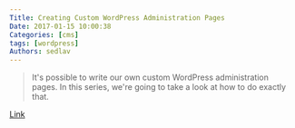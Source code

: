 ```yaml
---
Title: Creating Custom WordPress Administration Pages
Date: 2017-01-15 10:00:38
Categories: [cms]
tags: [wordpress]
Authors: sedlav
---
```


> It's possible to write our own custom WordPress administration pages. In this series, we're going to take a look at how to do exactly that.

[Link](https://code.tutsplus.com/series/creating-custom-wordpress-administration-pages--cms-1062)
